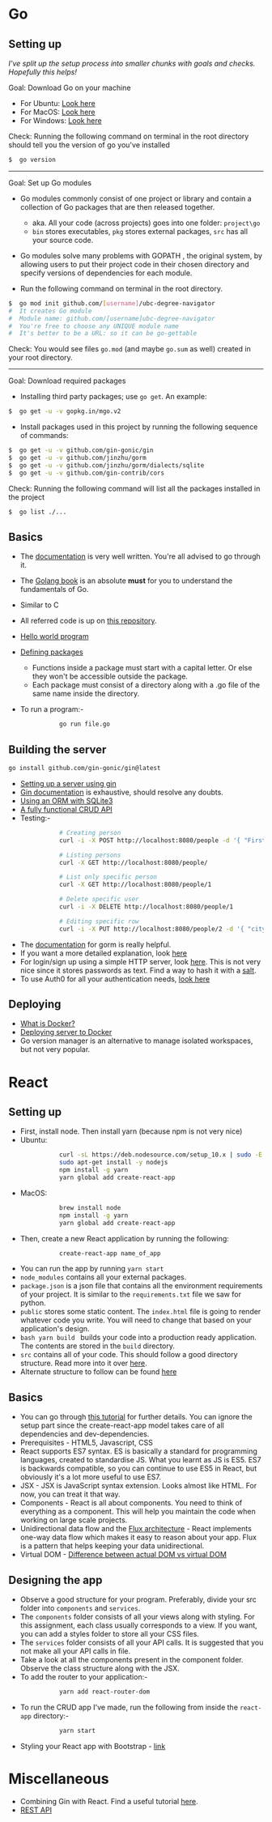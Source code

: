 # Go

## Setting up

_I've split up the setup process into smaller chunks with goals and checks. Hopefully this helps!_

Goal: Download Go on your machine

- For Ubuntu: [Look here](https://www.linode.com/docs/development/go/install-go-on-ubuntu/)
- For MacOS: [Look here](http://sourabhbajaj.com/mac-setup/Go/README.html)
- For Windows: [Look here](https://go.dev/doc/install)

Check: Running the following command on terminal in the root directory should tell you the version of go you've installed

```bash
$  go version
```

<hr/>

Goal: Set up Go modules

- Go modules commonly consist of one project or library and contain a collection of Go packages that are then released together.
  - aka. All your code (across projects) goes into one folder: `project\go`
  - `bin` stores executables, `pkg` stores external packages, `src` has all your source code.
- Go modules solve many problems with GOPATH , the original system, by allowing users to put their project code in their chosen directory and specify versions of dependencies for each module.

- Run the following command on terminal in the root directory.

```bash
$  go mod init github.com/[username]/ubc-degree-navigator
#  It creates Go module
#  Module name: github.com/[username]ubc-degree-navigator
#  You're free to choose any UNIQUE module name
#  It's better to be a URL: so it can be go-gettable
```

Check: You would see files `go.mod` (and maybe `go.sum` as well) created in your root directory.

<hr/>

Goal: Download required packages

- Installing third party packages; use `go get`. An example:

```bash
$  go get -u -v gopkg.in/mgo.v2
```

- Install packages used in this project by running the following sequence of commands:

```bash
$  go get -u -v github.com/gin-gonic/gin
$  go get -u -v github.com/jinzhu/gorm
$  go get -u -v github.com/jinzhu/gorm/dialects/sqlite
$  go get -u -v github.com/gin-contrib/cors
```

Check: Running the following command will list all the packages installed in the project

```bash
$  go list ./...
```

## Basics

- The [documentation](https://golang.org/doc/code.html) is very well written. You're all advised to go through it.
- The [Golang book](https://www.golang-book.com/books/intro) is an absolute **must** for you to understand the fundamentals of Go.
- Similar to C
- All referred code is up on [this repository](https://github.com/dheerajpreddy/Go-React-Boilerplate).
- [Hello world program](https://github.com/dheerajpreddy/Go-React-Boilerplate/blob/master/go/src/1%20-%20Hello%20world.go)
- [Defining packages](https://github.com/dheerajpreddy/Go-React-Boilerplate/blob/master/go/src/2%20-%20Using%20packages.go)

  - Functions inside a package must start with a capital letter. Or else they won't be accessible outside the package.
  - Each package must consist of a directory along with a .go file of the same name inside the directory.

- To run a program:-

```bash
              go run file.go
```

## Building the server

```bash
go install github.com/gin-gonic/gin@latest
```

- [Setting up a server using gin](https://github.com/dheerajpreddy/Go-React-Boilerplate/blob/master/go/src/3%20-%20Web%20server.go)
- [Gin documentation](https://github.com/gin-gonic/gin/blob/master/README.md) is exhaustive, should resolve any doubts.
- [Using an ORM with SQLite3](https://github.com/dheerajpreddy/Go-React-Boilerplate/blob/master/go/src/4%20-%20Using%20an%20ORM.go)
- [A fully functional CRUD API](https://github.com/dheerajpreddy/Go-React-Boilerplate/blob/master/go/src/5%20-%20CRUD%20API.go)
- Testing:-

```bash
              # Creating person
              curl -i -X POST http://localhost:8080/people -d '{ "FirstName": "Elvis", "LastName": "Presley"}'

              # Listing persons
              curl -X GET http://localhost:8080/people/

              # List only specific person
              curl -X GET http://localhost:8080/people/1

              # Delete specific user
              curl -i -X DELETE http://localhost:8080/people/1

              # Editing specific row
              curl -i -X PUT http://localhost:8080/people/2 -d '{ "city": "Hyd" }'
```

- The [documentation](http://doc.gorm.io/database.html) for gorm is really helpful.
- If you want a more detailed explanation, look [here](https://medium.com/@cgrant/developing-a-simple-crud-api-with-go-gin-and-gorm-df87d98e6ed1)
- For login/sign up using a simple HTTP server, look [here](http://www.cihanozhan.com/building-login-and-register-application-with-golang/). This is not very nice since it stores passwords as text. Find a way to hash it with a [salt](https://crackstation.net/hashing-security.htm).
- To use Auth0 for all your authentication needs, [look here](https://github.com/codehakase/golang-gin)

## Deploying

- [What is Docker?](https://opensource.com/resources/what-docker)
- [Deploying server to Docker](https://medium.com/@rrgarciach/bootstrapping-a-go-application-with-docker-47f1d9071a2a)
- Go version manager is an alternative to manage isolated workspaces, but not very popular.

# React

## Setting up

- First, install node. Then install yarn (because npm is not very nice)
- Ubuntu:

```bash
              curl -sL https://deb.nodesource.com/setup_10.x | sudo -E bash -
              sudo apt-get install -y nodejs
              npm install -g yarn
              yarn global add create-react-app
```

- MacOS:

```bash
              brew install node
              npm install -g yarn
              yarn global add create-react-app
```

- Then, create a new React application by running the following:

```bash
              create-react-app name_of_app
```

- You can run the app by running `yarn start`
- `node_modules` contains all your external packages.
- `package.json` is a json file that contains all the environment requirements of your project. It is similar to the `requirements.txt` file we saw for python.
- `public` stores some static content. The `index.html` file is going to render whatever code you write. You will need to change that based on your application's design.
- `bash yarn build ` builds your code into a production ready application. The contents are stored in the `build` directory.
- `src` contains all of your code. This should follow a good directory structure. Read more into it over [here](https://daveceddia.com/react-project-structure/).
- Alternate structure to follow can be found [here](https://medium.com/@alexmngn/how-to-better-organize-your-react-applications-2fd3ea1920f1)

## Basics

- You can go through [this tutorial](https://www.tutorialspoint.com/reactjs/) for further details. You can ignore the setup part since the create-react-app model takes care of all dependencies and dev-dependencies.
- Prerequisites - HTML5, Javascript, CSS
- React supports ES7 syntax. ES is basically a standard for programming languages, created to standardise JS. What you learnt as JS is ES5. ES7 is backwards compatible, so you can continue to use ES5 in React, but obviously it's a lot more useful to use ES7.
- JSX - JSX is JavaScript syntax extension. Looks almost like HTML. For now, you can treat it that way.
- Components - React is all about components. You need to think of everything as a component. This will help you maintain the code when working on large scale projects.
- Unidirectional data flow and the [Flux architecture](https://facebook.github.io/flux/) - React implements one-way data flow which makes it easy to reason about your app. Flux is a pattern that helps keeping your data unidirectional.
- Virtual DOM - [Difference between actual DOM vs virtual DOM](http://reactkungfu.com/2015/10/the-difference-between-virtual-dom-and-dom/)

## Designing the app

- Observe a good structure for your program. Preferably, divide your src folder into `components` and `services`.
- The `components` folder consists of all your views along with styling. For this assignment, each class usually corresponds to a view. If you want, you can add a styles folder to store all your CSS files.
- The `services` folder consists of all your API calls. It is suggested that you not make all your API calls in file.
- Take a look at all the components present in the component folder. Observe the class structure along with the JSX.
- To add the router to your application:-

```bash
              yarn add react-router-dom
```

- To run the CRUD app I've made, run the following from inside the `react-app` directory:-

```bash
              yarn start
```

- Styling your React app with Bootstrap - [link](https://blog.logrocket.com/how-to-use-bootstrap-with-react-a354715d1121)

# Miscellaneous

- Combining Gin with React. Find a useful tutorial [here](https://medium.freecodecamp.org/how-to-build-a-web-app-with-go-gin-and-react-cffdc473576).
- [REST API](https://www.quora.com/What-is-a-REST-API)
